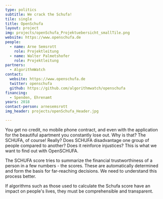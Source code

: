 ```yaml
---
type: politics
subtitle: We crack the Schufa!
tile: single
title: OpenSchufa
layout: project
img: projects/openSchufa_Projektuebersicht_smallTile.png
website: https://www.openschufa.de
people:
  - name: Arne Semsrott
    role: Projektleitung
  - name: Walter Palmetshofer
    role: Projektleitung
partners: 
  - AlgorithmWatch
contact:
  website: https://www.openschufa.de
  twitter: openschufa
  github: https://github.com/algorithmwatch/openschufa
financing:
  - Spenden, Ehrenamt
years: 2018
contact-person: arnesemsrott
img_header: projects/openSchufa_Header.jpg

---
```

You get no credit, no mobile phone contract, and even with the application for the beautiful apartment you constantly lose out. Why is that? The SCHUFA, of course! Really? Does SCHUFA disadvantage one group of people compared to another? Does it reinforce injustices? This is what we want to find out with OpenSCHUFA.

The SCHUFA score tries to summarize the financial trustworthiness of a person in a few numbers - the scores. These are automatically determined and form the basis for far-reaching decisions. We need to understand this process better.

If algorithms such as those used to calculate the Schufa score have an impact on people's lives, they must be comprehensible and transparent.